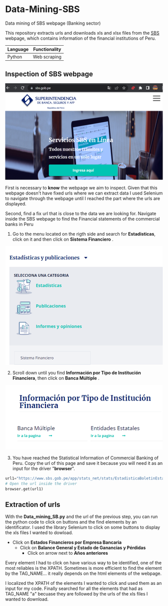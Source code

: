 # Data-Mining-SBS
Data mining of SBS webpage (Banking sector)

This repository extracts urls and downloads xls and xlsx files from the [SBS](https://www.sbs.gob.pe/estadisticas-y-publicaciones/estadisticas-/sistema-financiero_) webpage, which contains information of the financial institutions of Peru.

|**Language**| Functionality |
|------|------|
| Python| Web scraping |


## Inspection of SBS webpage

![alt text](https://github.com/Leslie-ArroyoMendoza/Data-Mining-SBS/blob/aa5eb67a60111066549cb0a63606857315227dca/SBS_main.png)

First is necessary to **know** the webpage we aim to inspect. Given that this webpage doesn't have fixed urls where we can extract data I used Selenium to navigate through the webpage until I reached the part where the urls are displayed. 

Second, find a fix url that is close to the data we are looking for.
Navigate inside the SBS webpage to find the Financial statements of the commercial banks in Peru
1. Go to the menu located on the rigth side and search for __Estadisticas__, click on it and then click on __Sistema Financiero__ .

![alt text](https://github.com/Leslie-ArroyoMendoza/Data-Mining-SBS/blob/aa5eb67a60111066549cb0a63606857315227dca/SBS_Estadisticas.png)

2. Scroll down until you find __Información por Tipo de Institución Financiera__, then click on __Banca Múltiple__ .

![alt text](https://github.com/Leslie-ArroyoMendoza/Data-Mining-SBS/blob/aa5eb67a60111066549cb0a63606857315227dca/SBS_BancaMultiple.png)

3. You have reached the Statistical Information of Commercial Banking of Peru. Copy the url of this page and save it because you will need it as an input for the driver "**browser**".

 ```python
 url1="https://www.sbs.gob.pe/app/stats_net/stats/EstadisticaBoletinEstadistico.aspx?p=1#"
# Open the url inside the driver 
browser.get(url1)
 ```
 
 ## Extraction of urls
 
 With the **Data_mining_SB.py** and the url of the previous step, you can run the python code to click on buttons and the find elements by an identificator. I used the library Selenium to click on some buttons to display the xls files I wanted to dowload. 
 * Click on __Estados Financieros por Empresa Bancaria__
   * Click on __Balance General y Estado de Ganancias y Pérdidas__
     * Click on arrow next to __Años anteriores__
 
Every element I had to click on have various way to be identified, one of the most reliables is the XPATH. Sometimes is more efficient to find the element by the TAG_NAME... it really depends on the html elements of the webpage.

I localized the XPATH of the elements I wanted to click and used them as an input for my code. Finally searched for all the elements that had as TAG_NAME "a" becuase they are followed by the urls of the xls files I wanted to download. 

 
